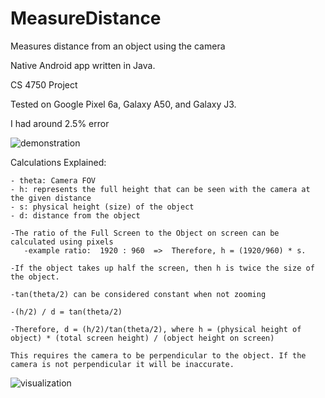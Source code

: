 # MeasureDistance
Measures distance from an object using the camera

Native Android app written in Java.

CS 4750 Project

Tested on Google Pixel 6a, Galaxy A50, and Galaxy J3.

I had around 2.5% error




![demonstration](https://user-images.githubusercontent.com/28831749/213052375-149ec79d-8157-4062-b801-f5f6791f47b2.png)

Calculations Explained:

    - theta: Camera FOV
    - h: represents the full height that can be seen with the camera at the given distance
    - s: physical height (size) of the object
    - d: distance from the object

    -The ratio of the Full Screen to the Object on screen can be calculated using pixels
       -example ratio:  1920 : 960  =>  Therefore, h = (1920/960) * s.

    -If the object takes up half the screen, then h is twice the size of the object.

    -tan(theta/2) can be considered constant when not zooming

    -(h/2) / d = tan(theta/2)

    -Therefore, d = (h/2)/tan(theta/2), where h = (physical height of object) * (total screen height) / (object height on screen)

    This requires the camera to be perpendicular to the object. If the camera is not perpendicular it will be inaccurate.
    
![visualization](https://user-images.githubusercontent.com/28831749/213051167-187f4a8c-e756-4f16-87a3-c8824c383a78.png)

